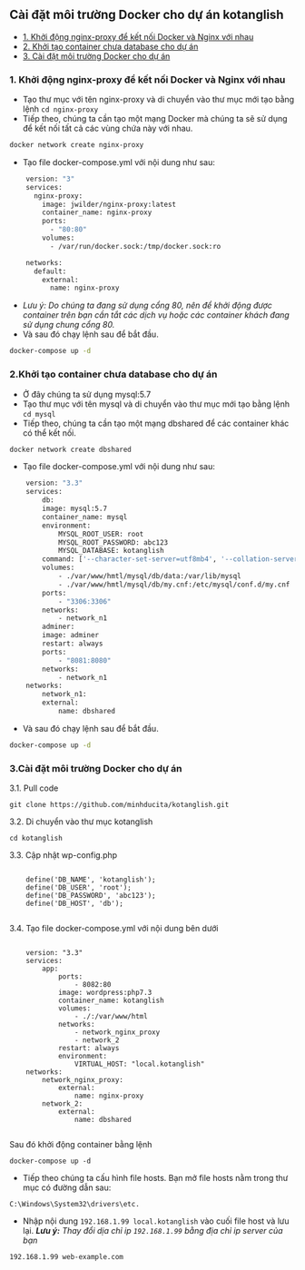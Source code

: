 ## Cài đặt môi trường Docker cho dự án kotanglish
- [1. Khởi động nginx-proxy để kết nối Docker và Nginx với nhau](#1)
- [2. Khởi tạo container chưa database cho dự án](#2)
- [3. Cài đặt môi trường Docker cho dự án](#3)
	
<a name="1" />

### 1. Khởi động nginx-proxy để kết nối Docker và Nginx với nhau
- Tạo thư mục với tên nginx-proxy và di chuyển vào thư mục mới tạo bằng lệnh <code>cd nginx-proxy</code>
- Tiếp theo, chúng ta cần tạo một mạng Docker mà chúng ta sẽ sử dụng để kết nối tất cả các vùng chứa này với nhau.
```sh
docker network create nginx-proxy
```
- Tạo file docker-compose.yml với nội dung như sau:
```sh
	version: "3"
	services:
	  nginx-proxy:
	    image: jwilder/nginx-proxy:latest
	    container_name: nginx-proxy
	    ports:
	      - "80:80"
	    volumes:
	      - /var/run/docker.sock:/tmp/docker.sock:ro

	networks:
	  default:
	    external:
	      name: nginx-proxy
```
- <i>Lưu ý: Do chúng ta đang sử dụng cổng 80, nên để khởi động được container trên bạn cần tắt các dịch vụ hoặc các container khách đang sử dụng chung cổng 80.</i>
- Và sau đó chạy lệnh sau để bắt đầu.
```sh
docker-compose up -d
```

<a name="2" />
	
### 2.Khởi tạo container chưa database cho dự án
- Ở đây chúng ta sử dụng mysql:5.7 
- Tạo thư mục với tên mysql và di chuyển vào thư mục mới tạo bằng lệnh <code>cd mysql</code>
- Tiếp theo, chúng ta cần tạo một mạng dbshared để các container khác có thể kết nối.
```sh
docker network create dbshared
```
- Tạo file docker-compose.yml với nội dung như sau:
```sh
	version: "3.3"
	services:
	    db:
		image: mysql:5.7
		container_name: mysql
		environment:
		    MYSQL_ROOT_USER: root
		    MYSQL_ROOT_PASSWORD: abc123
		    MYSQL_DATABASE: kotanglish
		command: ['--character-set-server=utf8mb4', '--collation-server=utf8mb4_unicode_ci','--default-authentication-plugin=mysql_native_password']
		volumes:
		    - ./var/www/hmtl/mysql/db/data:/var/lib/mysql
		    - ./var/www/hmtl/mysql/db/my.cnf:/etc/mysql/conf.d/my.cnf
		ports:
		    - "3306:3306"
		networks:
		    - network_n1
	    adminer:
		image: adminer
		restart: always
		ports:
		    - "8081:8080"
		networks:
		    - network_n1
	networks:
	    network_n1:
		external: 
		    name: dbshared
```
- Và sau đó chạy lệnh sau để bắt đầu.
```sh
docker-compose up -d
```

<a name="3" />
	
### 3.Cài đặt môi trường Docker cho dự án

  <p>3.1. Pull code</p>
  <pre><code>git clone https://github.com/minhducita/kotanglish.git</code></pre> 
  <p>3.2. Di chuyển vào thư mục kotanglish</p>
  <pre><code>cd kotanglish</code></pre>    
  <p>3.3. Cập nhật wp-config.php</p>
  <pre><code>
   	define('DB_NAME', 'kotanglish');
	define('DB_USER', 'root');
	define('DB_PASSWORD', 'abc123');
	define('DB_HOST', 'db');
  </code></pre>
  <p>3.4. Tạo file docker-compose.yml với nội dung bên dưới<p>
  
  <pre><code>
    version: "3.3"
    services:
        app:
            ports:
                - 8082:80
            image: wordpress:php7.3
            container_name: kotanglish
            volumes:
                - ./:/var/www/html
            networks:
                - network_nginx_proxy
                - network_2
            restart: always
            environment: 
                VIRTUAL_HOST: "local.kotanglish"
    networks:
        network_nginx_proxy:
            external: 
                name: nginx-proxy
        network_2:
            external: 
                name: dbshared
  </code></pre>
  
  
  <p>Sau đó khởi động container bằng lệnh</p>
  <pre><code>docker-compose up -d</code></pre>
  
  - Tiếp theo chúng ta cấu hình file hosts. Bạn mở file hosts nằm trong thư mục có đường dẫn sau:
<pre><code>C:\Windows\System32\drivers\etc.</code></pre>
- Nhập nội dung <code>192.168.1.99 local.kotanglish</code> vào cuối file host và lưu lại.
<i><b>Lưu ý:</b> Thay đổi dịa chỉ ip <code>192.168.1.99</code> bằng địa chỉ ip server của bạn</i>
<pre><code>192.168.1.99 web-example.com</code></pre> 

